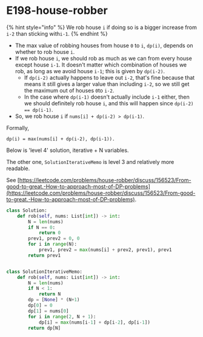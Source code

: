 # E198-house-robber

{% hint style="info" %}
We rob house `i` if doing so is a bigger increase from `i-2` than sticking with`i-1`. 
{% endhint %}

* The max value of robbing houses from house `0` to `i`, `dp(i)`, depends on whether to rob house `i`. 
* If we rob house `i`, we should rob as much as we can from every house except house `i-1`. It doesn't matter which combination of houses we rob, as long as we avoid house `i-1`; this is given by `dp(i-2)`. 
  * If `dp(i-2)` actually happens to leave out `i-2`, that's fine because that means it still gives a larger value than including `i-2`, so we still get the maximum out of houses `0`to `i-2`.
  * In the case where `dp(i-1)` doesn't actually include `i-1` either, then we should definitely rob house `i`, and this will happen since `dp(i-2) == dp(i-1)`.
* So, we rob house `i` if `nums[i] + dp(i-2) > dp(i-1)`. 

Formally, 

```text
dp(i) = max(nums[i] + dp(i-2), dp(i-1)). 
```

Below is 'level 4' solution, iterative + N variables.

The other one, `SolutionIterativeMemo` is level 3 and relatively more readable.

See [https://leetcode.com/problems/house-robber/discuss/156523/From-good-to-great.-How-to-approach-most-of-DP-problems](https://leetcode.com/problems/house-robber/discuss/156523/From-good-to-great.-How-to-approach-most-of-DP-problems).

```python
class Solution:
    def rob(self, nums: List[int]) -> int:
        N = len(nums)
        if N == 0:
            return 0
        prev1, prev2 = 0, 0
        for i in range(N):
            prev1, prev2 = max(nums[i] + prev2, prev1), prev1
        return prev1


class SolutionIterativeMemo:
    def rob(self, nums: List[int]) -> int:
        N = len(nums)
        if N < 1:
            return N
        dp = [None] * (N+1)
        dp[0] = 0
        dp[1] = nums[0]
        for i in range(2, N + 1):
            dp[i] = max(nums[i-1] + dp[i-2], dp[i-1])
        return dp[N]

```

